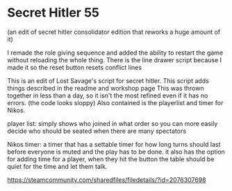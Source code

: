 # Secret Hitler 55
(an edit of secret hitler consolidator edition that reworks a huge amount of it)

I remade the role giving sequence and added the ability to restart the game without reloading the whole thing. There is the line drawer script because I made it so the reset button resets conflict lines

This is an edit of Lost Savage's script for secret hitler. This script adds things described in the readme and workshop page
This was thrown together in less than a day, so it isn't the most refined even if it has no errors. (the code looks sloppy)
Also contained is the playerlist and timer for Nikos.

  player list: simply shows who joined in what order so you can more easily decide who should be seated when there are many spectators

  Nikos timer: a timer that has a settable timer for how long turns should last before everyone is muted and the play has to be done. it also has the option for adding time for a player, when they hit the button the table should be quiet for the time and let them talk.
  
https://steamcommunity.com/sharedfiles/filedetails/?id=2076307698
